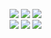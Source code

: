 ![](https://img.shields.io/badge/OS-Ubuntu-informational?style=flat&logo=Ubuntu&logoColor=white&color=E95420)
![](https://img.shields.io/badge/OS-Mint-informational?style=flat&logo=Linux%20Mint&logoColor=white&color=87CF3E)
![](https://img.shields.io/badge/OS-Windows-informational?style=flat&logo=Windows&logoColor=white&color=0078D6)<br>
![](https://img.shields.io/badge/Editor-Vim-informational?style=flat&logo=Vim&logoColor=white&color=019733)
![](https://img.shields.io/badge/Shell-Bash-informational?style=flat&logo=GNU-Bash&logoColor=white&color=4EAA25)
![](https://img.shields.io/badge/Code-Python-informational?style=flat&logo=Python&logoColor=white&color=3776AB)
